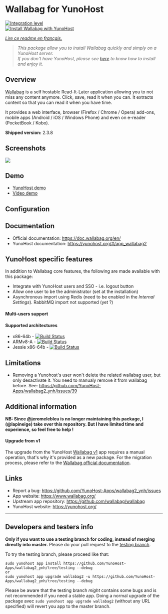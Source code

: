 # Wallabag for YunoHost

[![Integration level](https://dash.yunohost.org/integration/wallabag2.svg)](https://dash.yunohost.org/appci/app/wallabag2)  
[![Install Wallabag with YunoHost](https://install-app.yunohost.org/install-with-yunohost.png)](https://install-app.yunohost.org/?app=wallabag2)

*[Lire ce readme en français.](./README_fr.md)*

> *This package allow you to install Wallabag quickly and simply on a YunoHost server.  
If you don't have YunoHost, please see [here](https://yunohost.org/#/install) to know how to install and enjoy it.*

## Overview

[Wallabag](https://www.wallabag.org/) is a self hostable Read-It-Later application allowing
you to not miss any content anymore. Click, save, read it when you can.
It extracts content so that you can read it when you have time.

It provides a web interface, browser (Firefox / Chrome / Opera) add-ons, mobile apps (Android / iOS / Windows Phone) and even on e-reader (PocketBook / Kobo).

**Shipped version:** 2.3.8

## Screenshots

![](https://www.linuxbabe.com/wp-content/uploads/2016/10/wallabag-quick-start-page.png)

## Demo

* [YunoHost demo](https://demo.yunohost.org/wallabag/)
* [Video demo](https://player.vimeo.com/video/167435064)

## Configuration

## Documentation

 * Official documentation: https://doc.wallabag.org/en/
 * YunoHost documentation: https://yunohost.org/#/app_wallabag2

## YunoHost specific features

In addition to Wallabag core features, the following are made available with
this package:

 * Integrate with YunoHost users and SSO - i.e. logout button
 * Allow one user to be the administrator (set at the installation)
 * Asynchronous import using Redis (need to be enabled in the *Internal Settings*). RabbitMQ import not supported (yet ?)

#### Multi-users support

#### Supported architectures

* x86-64b - [![Build Status](https://ci-apps.yunohost.org/ci/logs/wallabag2%20%28Apps%29.svg)](https://ci-apps.yunohost.org/ci/apps/wallabag2/)
* ARMv8-A - [![Build Status](https://ci-apps-arm.yunohost.org/ci/logs/wallabag2%20%28Apps%29.svg)](https://ci-apps-arm.yunohost.org/ci/apps/wallabag2/)
* Jessie x86-64b - [![Build Status](https://ci-stretch.nohost.me/ci/logs/wallabag2%20%28Apps%29.svg)](https://ci-stretch.nohost.me/ci/apps/wallabag2/)

## Limitations

* Removing a Yunohost's user won't delete the related wallabag user, but only desactivate it. You need to manualy remove it from wallabag before. See: https://github.com/YunoHost-Apps/wallabag2_ynh/issues/39

## Additional information

**NB: Since @jeromelebleu is no longer maintaining this package, I (@lapineige) take over this repository. But I have limited time and experience, so feel free to help !**

#### Upgrade from v1

The upgrade from the YunoHost [Wallabag v1](https://github.com/YunoHost-Apps/wallabag_ynh)
app requires a manual operation, that's why it's provided as a new package.
For the migration process, please refer to the
[Wallabag official documentation](https://doc.wallabag.org/en/user/import/wallabagv1.html).

## Links

 * Report a bug: https://github.com/YunoHost-Apps/wallabag2_ynh/issues
 * App website: https://www.wallabag.org/
 * Upstream app repository: https://github.com/wallabag/wallabag
 * YunoHost website: https://yunohost.org/

---

Developers and testers info
----------------

**Only if you want to use a testing branch for coding, instead of merging directly into master.**
Please do your pull request to the [testing branch](https://github.com/YunoHost-Apps/wallabag2_ynh/tree/testing).

To try the testing branch, please proceed like that:
```
sudo yunohost app install https://github.com/YunoHost-Apps/wallabag2_ynh/tree/testing --debug
or
sudo yunohost app upgrade wallabag2 -u https://github.com/YunoHost-Apps/wallabag2_ynh/tree/testing --debug
```
Please be aware that the testing branch *might* contains some bugs and is not recommended if you need a stable app.
Doing a normal upgrade of the package avec `sudo yunohost app upgrade wallabag2` (without any URL specified) will revert you app to the master branch.
